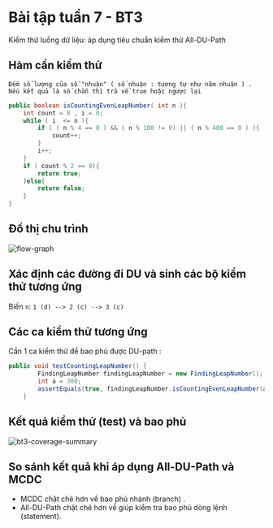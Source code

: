 ﻿# Bài tập tuần 7 - BT3
Kiểm thử luồng dữ liệu: áp dụng tiêu chuẩn kiểm thử All-DU-Path

## Hàm cần kiểm thử
` Đếm số lượng của số "nhuận" ( số nhuận : tương tự như năm nhuận ) . Nếu kết quả là số chẵn thì trả về true hoặc ngược lại `
```java
public boolean isCountingEvenLeapNumber( int n ){
    int count = 0 , i = 0;                                              // 1
    while ( i  <= n ){                                                  // 2
        if ( ( n % 4 == 0 ) && ( n % 100 != 0) || ( n % 400 == 0 ) ){   // 3
            count++;                                                    // 4
        }
        i++;                                                            // 5
    }
    if ( count % 2 == 0){                                               // 6
        return true;                                                    // 7
    }else{
        return false;                                                   // 8
    }
}
```

## Đồ thị chu trình
![flow-graph](http://i.imgur.com/f2VMGFj.png)

## Xác định các đường đi DU và sinh các bộ kiểm thử tương ứng
Biến `n`:
   `1 (d) --> 2 (c) --> 3 (c)`
   
## Các ca kiểm thử tương ứng
Cần 1 ca kiểm thử để bao phủ được DU-path :

```java
public void testCountingLeapNumber() {		
		FindingLeapNumber findingLeapNumber = new FindingLeapNumber();
		int a = 300;
		assertEquals(true, findingLeapNumber.isCountingEvenLeapNumber(a));
	}
```
## Kết quả kiểm thử (test) và bao phủ

![bt3-coverage-summary](http://i.imgur.com/AG4BrgG.png)

## So sánh kết quả khi áp dụng All-DU-Path và MCDC
- MCDC chặt chẽ hơn về bao phủ nhánh (branch) .
- All-DU-Path chặt chẽ hơn về giúp kiểm tra bao phủ dòng lệnh (statement).
